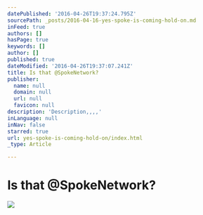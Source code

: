 ```yaml
---
datePublished: '2016-04-26T19:37:24.795Z'
sourcePath: _posts/2016-04-16-yes-spoke-is-coming-hold-on.md
inFeed: true
authors: []
hasPage: true
keywords: []
author: []
published: true
dateModified: '2016-04-26T19:37:07.241Z'
title: Is that @SpokeNetwork?
publisher:
  name: null
  domain: null
  url: null
  favicon: null
description: 'Description,,,,'
inLanguage: null
inNav: false
starred: true
url: yes-spoke-is-coming-hold-on/index.html
_type: Article

---
```

# Is that @SpokeNetwork?
![](https://s3-us-west-2.amazonaws.com/the-grid-img/p/69c7497248bbdc0a49fe197c7936704d520d5c82.jpg)